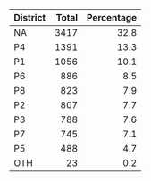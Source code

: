 |District | Total| Percentage|
|:--------|-----:|----------:|
|NA       |  3417|       32.8|
|P4       |  1391|       13.3|
|P1       |  1056|       10.1|
|P6       |   886|        8.5|
|P8       |   823|        7.9|
|P2       |   807|        7.7|
|P3       |   788|        7.6|
|P7       |   745|        7.1|
|P5       |   488|        4.7|
|OTH      |    23|        0.2|
